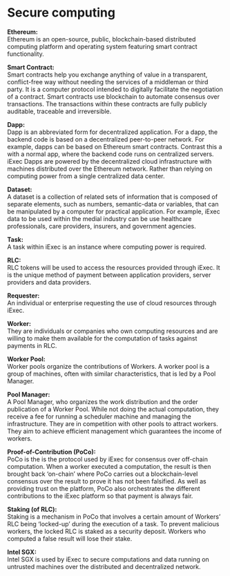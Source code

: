 # Secure computing

**Ethereum:**  
Ethereum is an open-source, public, blockchain-based distributed computing platform and operating system featuring smart contract functionality.

**Smart Contract:**  
Smart contracts help you exchange anything of value in a transparent, conflict-free way without needing the services of a middleman or third party. It is a computer protocol intended to digitally facilitate the negotiation of a contract. Smart contracts use blockchain to automate consensus over transactions. The transactions within these contracts are fully publicly auditable, traceable and irreversible.

**Dapp:**  
Dapp is an abbreviated form for decentralized application. For a dapp, the backend code is based on a decentralized peer-to-peer network. For example, dapps can be based on Ethereum smart contracts. Contrast this a with a normal app, where the backend code runs on centralized servers. iExec Dapps are powered by the decentralized cloud infrastructure with machines distributed over the Ethereum network. Rather than relying on computing power from a single centralized data center.

**Dataset:**  
A dataset is a collection of related sets of information that is composed of separate elements, such as numbers, semantic-data or variables, that can be manipulated by a computer for practical application. For example, iExec data to be used within the medial industry can be use healthcare professionals, care providers, insurers, and government agencies.

**Task:**  
A task within iExec is an instance where computing power is required.

**RLC:**  
RLC tokens will be used to access the resources provided through iExec. It is the unique method of payment between application providers, server providers and data providers.

**Requester:**  
An individual or enterprise requesting the use of cloud resources through iExec.

**Worker:**  
They are individuals or companies who own computing resources and are willing to make them available for the computation of tasks against payments in RLC.

**Worker Pool:**  
Worker pools organize the contributions of Workers. A worker pool is a group of machines, often with similar characteristics, that is led by a Pool Manager.

**Pool Manager:**  
A Pool Manager, who organizes the work distribution and the order publication of a Worker Pool. While not doing the actual computation, they receive a fee for running a scheduler machine and managing the infrastructure. They are in competition with other pools to attract workers. They aim to achieve efficient management which guarantees the income of workers.

**Proof-of-Contribution \(PoCo\):**  
PoCo is the is the protocol used by iExec for consensus over off-chain computation. When a worker executed a computation, the result is then brought back ‘on-chain’ where PoCo carries out a blockchain-level consensus over the result to prove it has not been falsified. As well as providing trust on the platform, PoCo also orchestrates the different contributions to the iExec platform so that payment is always fair.

**Staking \(of RLC\):**  
Staking is a mechanism in PoCo that involves a certain amount of Workers’ RLC being ‘locked-up’ during the execution of a task. To prevent malicious workers, the locked RLC is staked as a security deposit. Workers who computed a false result will lose their stake.

**Intel SGX:**  
Intel SGX is used by iExec to secure computations and data running on untrusted machines over the distributed and decentralized network.

